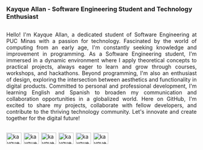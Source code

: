 ### Kayque Allan - Software Engineering Student and Technology Enthusiast
##
<div style="text-align: justify;">
Hello! I'm Kayque Allan, a dedicated student of Software Engineering at PUC Minas with a passion for technology. Fascinated by the world of computing from an early age, I'm constantly seeking knowledge and improvement in programming. As a Software Engineering student, I'm immersed in a dynamic environment where I apply theoretical concepts to practical projects, always eager to learn and grow through courses, workshops, and hackathons. Beyond programming, I'm also an enthusiast of design, exploring the intersection between aesthetics and functionality in digital products. Committed to personal and professional development, I'm learning English and Spanish to broaden my communication and collaboration opportunities in a globalized world. Here on GitHub, I'm excited to share my projects, collaborate with fellow developers, and contribute to the thriving technology community. Let's innovate and create together for the digital future! </div>

##
<div style="display: inline-block" padding="20px">
<img align="center" alt="kayque-js" height="30" width="40" src="https://cdn.jsdelivr.net/gh/devicons/devicon@latest/icons/javascript/javascript-original.svg" style="margin-right: 2px;" />
<img align="center" alt="kayque-js" height="30" width="40" src="https://cdn.jsdelivr.net/gh/devicons/devicon@latest/icons/typescript/typescript-original.svg" style="margin-right: 2px;" />
<img align="center" alt="kayque-js" height="30" width="40" src="https://cdn.jsdelivr.net/gh/devicons/devicon@latest/icons/html5/html5-original.svg" style="margin-right: 2px;" />
<img align="center" alt="kayque-js" height="30" width="40" src="https://cdn.jsdelivr.net/gh/devicons/devicon@latest/icons/css3/css3-original.svg" style="margin-right: 2px;" />
<img align="center" alt="kayque-js" height="30" width="40" src="https://cdn.jsdelivr.net/gh/devicons/devicon@latest/icons/c/c-original.svg" style="margin-right: 2px;" />
<img align="center" alt="kayque-js" height="30" width="40" src="https://cdn.jsdelivr.net/gh/devicons/devicon@latest/icons/git/git-original.svg" style="margin-right: 2px;" />


</div>



